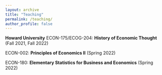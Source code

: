 ```yaml
---
layout: archive
title: "Teaching"
permalink: /teaching/
author_profile: false
---
```


**Howard University**
ECON-175/ECOG-204: **History of Economic Thought** (Fall 2021, Fall 2022)

ECON-002: **Principles of Economics II** (Spring 2022)

ECON-180: **Elementary Statistics for Business and Economics** (Spring 2022)
